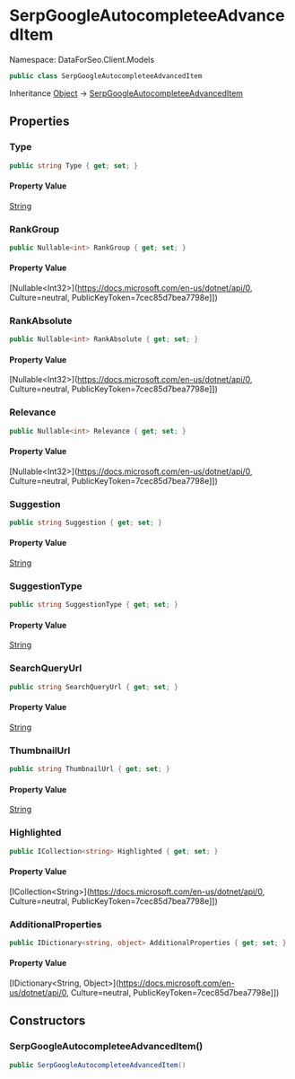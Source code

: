 # SerpGoogleAutocompleteeAdvancedItem

Namespace: DataForSeo.Client.Models

```csharp
public class SerpGoogleAutocompleteeAdvancedItem
```

Inheritance [Object](https://docs.microsoft.com/en-us/dotnet/api/Object) → [SerpGoogleAutocompleteeAdvancedItem](./SerpGoogleAutocompleteeAdvancedItem.md)

## Properties

### **Type**

```csharp
public string Type { get; set; }
```

#### Property Value

[String](https://docs.microsoft.com/en-us/dotnet/api/String)<br>

### **RankGroup**

```csharp
public Nullable<int> RankGroup { get; set; }
```

#### Property Value

[Nullable&lt;Int32&gt;](https://docs.microsoft.com/en-us/dotnet/api/0, Culture=neutral, PublicKeyToken=7cec85d7bea7798e]])<br>

### **RankAbsolute**

```csharp
public Nullable<int> RankAbsolute { get; set; }
```

#### Property Value

[Nullable&lt;Int32&gt;](https://docs.microsoft.com/en-us/dotnet/api/0, Culture=neutral, PublicKeyToken=7cec85d7bea7798e]])<br>

### **Relevance**

```csharp
public Nullable<int> Relevance { get; set; }
```

#### Property Value

[Nullable&lt;Int32&gt;](https://docs.microsoft.com/en-us/dotnet/api/0, Culture=neutral, PublicKeyToken=7cec85d7bea7798e]])<br>

### **Suggestion**

```csharp
public string Suggestion { get; set; }
```

#### Property Value

[String](https://docs.microsoft.com/en-us/dotnet/api/String)<br>

### **SuggestionType**

```csharp
public string SuggestionType { get; set; }
```

#### Property Value

[String](https://docs.microsoft.com/en-us/dotnet/api/String)<br>

### **SearchQueryUrl**

```csharp
public string SearchQueryUrl { get; set; }
```

#### Property Value

[String](https://docs.microsoft.com/en-us/dotnet/api/String)<br>

### **ThumbnailUrl**

```csharp
public string ThumbnailUrl { get; set; }
```

#### Property Value

[String](https://docs.microsoft.com/en-us/dotnet/api/String)<br>

### **Highlighted**

```csharp
public ICollection<string> Highlighted { get; set; }
```

#### Property Value

[ICollection&lt;String&gt;](https://docs.microsoft.com/en-us/dotnet/api/0, Culture=neutral, PublicKeyToken=7cec85d7bea7798e]])<br>

### **AdditionalProperties**

```csharp
public IDictionary<string, object> AdditionalProperties { get; set; }
```

#### Property Value

[IDictionary&lt;String, Object&gt;](https://docs.microsoft.com/en-us/dotnet/api/0, Culture=neutral, PublicKeyToken=7cec85d7bea7798e]])<br>

## Constructors

### **SerpGoogleAutocompleteeAdvancedItem()**

```csharp
public SerpGoogleAutocompleteeAdvancedItem()
```
